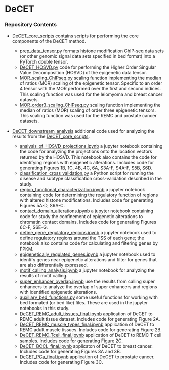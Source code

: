 # DeCET

### Repository Contents

* [DeCET_core_scripts](./DeCET_core_scripts) contains scripts for performing the core components of the DeCET method.
    * [prep_data_tensor.py](./DeCET_core_scripts/prep_data_tensor.py) formats histone modification ChIP-seq data sets (or other genomic signal data sets specified in bed format) into a PyTorch double tensor.
    * [DeCET_HOSVD.py](./DeCET_core_scripts/DeCET_HOSVD.py) code for performing the Higher Order Singular Value Decomposition (HOSVD) of the epigenetic data tensor.
    * [MOR_scaling_ChIPseq.py](./DeCET_core_scripts/MOR_scaling_ChIPseq.py) scaling function implementing the median of ratios (MOR) scaling of the epigenetic tensor. Specific to an order 4 tensor with the MOR performed over the first and second indices. This scaling function was used for the leiomyoma and breast cancer datasets.
    * [MOR_order3_scaling_ChIPseq.py](./DeCET_core_scripts/MOR_order3_scaling_ChIPseq.py) scaling function implementing the median of ratios (MOR) scaling of order three epigenetic tensors. This scaling function was used for the REMC and prostate cancer datasets.

* [DeCET_downstream_analysis](./DeCET_downstream_analysis) additional code used for analyzing the results from the [DeCET_core_scripts](./DeCET_core_scripts).
    * [analysis_of_HOSVD_projections.ipynb](./DeCET_downstream_analysis/analysis_of_HOSVD_projections.ipynb) a jupyter notebook containing the code for analyzing the projections onto the location vectors returned by the HOSVD. This notebook also contains the code for identifying regions with epigenetic alterations. Includes code for generating Figures 1B, 1C, 4B, 4C, 6A, S3A-F, S4A-F, S5B, S6D.
    * [classification_cross_validation.py](./DeCET_downstream_analysis/classification_cross_validation.py) a Python script for running the disease and subtype classification cross-validation described in the study.
    * [region_functional_characterization.ipynb](./DeCET_downstream_analysis/region_functional_characterization.ipynb) a jupyter notebook containing code for determining the regulatory function of regions with altered histone modifications. Includes code for generating Figures 5A-D, S6A-C.
    * [contact_domain_alterations.ipynb](./DeCET_downstream_analysis/contact_domain_alterations.ipynb) a jupyter notebook containing code for study the confinement of epigenetic alterations to chromatin contact domains. Includes code for generating Figures 6C-F, S6E-G.
    * [define_gene_regulatory_regions.ipynb](./DeCET_downstream_analysis/define_gene_regulatory_regions.ipynb) a jupyter notebook used to define regulatory regions around the TSS of each gene; the notebook also contains code for calculating and filtering genes by FPKM.
    * [epigenetically_regulated_genes.ipynb](./DeCET_downstream_analysis/epigenetically_regulated_genes.ipynb) a jupyter notebook used to identify genes near epigenetic alterations and filter for genes that are also differentially expressed.
    * [motif_calling_analysis.ipynb](./DeCET_downstream_analysis/motif_calling_analysis.ipynb) a jupyter notebook for analyzing the results of motif calling.
    * [super_enhancer_overlap.ipynb](./DeCET_downstream_analysis/super_enhancer_overlap.ipynb) use the results from calling super enhancers to analyze the overlap of super enhancers and regions with identified epigenetic alterations.
    * [auxiliary_bed_functions.py](./DeCET_downstream_analysis/auxiliary_bed_functions.py) some useful functions for working with bed formated (or bed like) files. These are used in the jupyter notebooks in this study.
    * [DeCET_REMC_adult_tissues_final.ipynb](./DeCET_downstream_analysis/DeCET_REMC_adult_tissues_final.ipynb) application of DeCET to REMC adult tissue dataset. Includes code for generating Figure 2A.
    * [DeCET_REMC_muscle_types_final.ipynb](./DeCET_downstream_analysis/DeCET_REMC_muscle_types_final.ipynb) application of DeCET to REMC adult muscle tissues. Includes code for generating Figure 2B.
    * [DeCET_REMC_Tcell_final.ipynb](./DeCET_downstream_analysis/DeCET_REMC_Tcell_final.ipynb) application of DeCET to REMC T cell samples. Includes code for generating Figure 2C.
    * [DeCET_BCCL_final.ipynb](./DeCET_downstream_analysis/DeCET_BCCL_final.ipynb) applicaton of DeCET to breast cancer. Includes code for generating Figures 3A and 3B.
    * [DeCET_PCa_final.ipynb](./DeCET_downstream_analysis/DeCET_PCa_final.ipynb) application of DeCET to prostate cancer. Includes code for generating Figure 3C.
